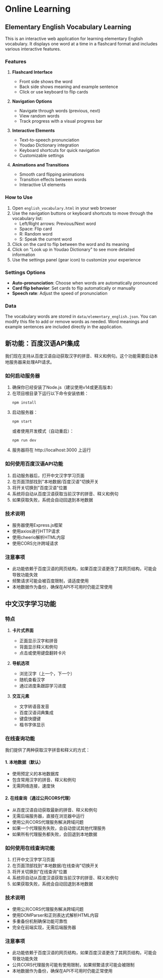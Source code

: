 # Online Learning

## Elementary English Vocabulary Learning

This is an interactive web application for learning elementary English vocabulary. It displays one word at a time in a flashcard format and includes various interactive features.

### Features

1. **Flashcard Interface**
   - Front side shows the word
   - Back side shows meaning and example sentence
   - Click or use keyboard to flip cards

2. **Navigation Options**
   - Navigate through words (previous, next)
   - View random words
   - Track progress with a visual progress bar

3. **Interactive Elements**
   - Text-to-speech pronunciation
   - Youdao Dictionary integration
   - Keyboard shortcuts for quick navigation
   - Customizable settings

4. **Animations and Transitions**
   - Smooth card flipping animations
   - Transition effects between words
   - Interactive UI elements

### How to Use

1. Open `english_vocabulary.html` in your web browser
2. Use the navigation buttons or keyboard shortcuts to move through the vocabulary list:
   - Left/Right arrows: Previous/Next word
   - Space: Flip card
   - R: Random word
   - S: Speak the current word
3. Click on the card to flip between the word and its meaning
4. Click on "Look up in Youdao Dictionary" to see more detailed information
5. Use the settings panel (gear icon) to customize your experience

### Settings Options

- **Auto-pronunciation**: Choose when words are automatically pronounced
- **Card flip behavior**: Set cards to flip automatically or manually
- **Speech rate**: Adjust the speed of pronunciation

### Data

The vocabulary words are stored in `data/elementary_english.json`. You can modify this file to add or remove words as needed. Word meanings and example sentences are included directly in the application.

## 新功能：百度汉语API集成

我们现在支持从百度汉语自动获取汉字的拼音、释义和例句。这个功能需要启动本地服务器来处理API请求。

### 如何启动服务器

1. 确保你已经安装了Node.js（建议使用v14或更高版本）
2. 在项目根目录下运行以下命令安装依赖：
   ```
   npm install
   ```
3. 启动服务器：
   ```
   npm start
   ```
   或者使用开发模式（自动重启）：
   ```
   npm run dev
   ```
4. 服务器将在 http://localhost:3000 上运行

### 如何使用百度汉语API功能

1. 启动服务器后，打开中文汉字学习页面
2. 在页面顶部找到"本地数据/百度汉语"切换开关
3. 将开关切换到"百度汉语"位置
4. 系统将自动从百度汉语获取当前汉字的拼音、释义和例句
5. 如果获取失败，系统会自动回退到本地数据

### 技术说明

- 服务器使用Express.js框架
- 使用axios进行HTTP请求
- 使用cheerio解析HTML内容
- 使用CORS允许跨域请求

### 注意事项

- 此功能依赖于百度汉语的网页结构，如果百度汉语更改了其网页结构，可能会导致功能失效
- 频繁请求可能会被百度限制，请适度使用
- 本地数据作为备份，确保在API不可用时仍能正常使用

## 中文汉字学习功能

### 特点

1. **卡片式界面**
   - 正面显示汉字和拼音
   - 背面显示释义和例句
   - 点击或使用键盘翻转卡片

2. **导航选项**
   - 浏览汉字（上一个，下一个）
   - 随机查看汉字
   - 通过进度条跟踪学习进度

3. **交互元素**
   - 文字转语音发音
   - 百度汉语词典集成
   - 键盘快捷键
   - 楷书字体显示

### 在线查询功能

我们提供了两种获取汉字拼音和释义的方式：

#### 1. 本地数据（默认）
- 使用预定义的本地数据库
- 包含常用汉字的拼音、释义和例句
- 无需网络连接，速度快

#### 2. 在线查询（通过公共CORS代理）
- 从百度汉语自动获取最新的拼音、释义和例句
- 无需后端服务器，直接在浏览器中运行
- 使用公共CORS代理服务解决跨域问题
- 如果一个代理服务失败，会自动尝试其他代理服务
- 如果所有代理服务都失败，会回退到本地数据

### 如何使用在线查询功能

1. 打开中文汉字学习页面
2. 在页面顶部找到"本地数据/在线查询"切换开关
3. 将开关切换到"在线查询"位置
4. 系统将自动从百度汉语获取当前汉字的拼音、释义和例句
5. 如果获取失败，系统会自动回退到本地数据

### 技术说明

- 使用公共CORS代理服务解决跨域问题
- 使用DOMParser和正则表达式解析HTML内容
- 多重备份机制确保功能可靠性
- 完全在前端实现，无需后端服务器

### 注意事项

- 此功能依赖于百度汉语的网页结构，如果百度汉语更改了其网页结构，可能会导致功能失效
- 公共CORS代理服务可能有使用限制，如果频繁请求可能会被限制
- 本地数据作为备份，确保在API不可用时仍能正常使用
